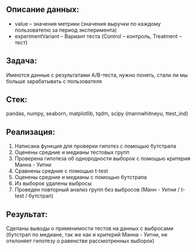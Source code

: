 ## Описание данных: ##
- value – значения метрики (значения выручки по каждому пользователю за период эксперимента)
- experimentVariant – Вариант теста (Control – контроль, Treatment – тест)

## Задача: ##  
Имеются данные с результатами A/B-теста, нужно понять, стали ли мы больше зарабатывать с пользователя

## Стек: ##  
pandas, numpy, seaborn, matplotlib, tqdm, scipy (mannwhitneyu, ttest_ind)

## Реализация: ##  
1. Написана функция для проверки гипотез с помощью бутстрапа
2. Оценены средние и медианы тестовых групп
3. Проверена гипотеза об однородности выборок с помощью критерия Манна - Уитни
4. Сравнены средние с помощью t-test
5. Оценены средние и медианы с помощью бутстрапа  
6. Из выборок удалены выбросы
7. Проведен повторный анализ групп без выбросов (Манн - Уитни / t-test / бутстрап)

## Результат: ##  
Сделаны выводы о применимости тестов на данных с выбросами (бутстрап по медиане, так же как и критерий Манна - Уитни, не отклоняет гипотезу о равенстве рассмотренных выборок)

